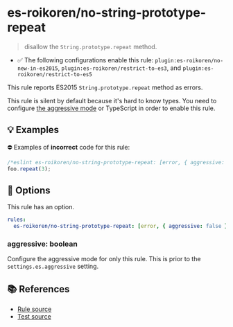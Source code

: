 # es-roikoren/no-string-prototype-repeat
> disallow the `String.prototype.repeat` method.

- ✅ The following configurations enable this rule: `plugin:es-roikoren/no-new-in-es2015`, `plugin:es-roikoren/restrict-to-es3`, and `plugin:es-roikoren/restrict-to-es5`

This rule reports ES2015 `String.prototype.repeat` method as errors.

This rule is silent by default because it's hard to know types. You need to configure [the aggressive mode](../#the-aggressive-mode) or TypeScript in order to enable this rule.

## 💡 Examples

⛔ Examples of **incorrect** code for this rule:

```js
/*eslint es-roikoren/no-string-prototype-repeat: [error, { aggressive: true }] */
foo.repeat(3);
```

## 🔧 Options

This rule has an option.

```yml
rules:
  es-roikoren/no-string-prototype-repeat: [error, { aggressive: false }]
```

### aggressive: boolean

Configure the aggressive mode for only this rule.
This is prior to the `settings.es.aggressive` setting.

## 📚 References

- [Rule source](https://github.com/roikoren755/eslint-plugin-es/blob/v2.0.2/src/rules/no-string-prototype-repeat.ts)
- [Test source](https://github.com/roikoren755/eslint-plugin-es/blob/v2.0.2/tests/src/rules/no-string-prototype-repeat.ts)

